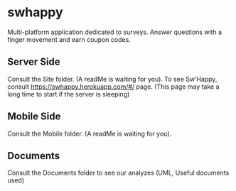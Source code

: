 # swhappy

Multi-platform application dedicated to surveys. 
Answer questions with a finger movement and earn coupon codes.

## Server Side

Consult the Site folder. (A readMe is waiting for you).
To see Sw’Happy, consult https://swhappy.herokuapp.com/#/ page.
(This page may take a long time to start if the server is sleeping)

## Mobile Side

Consult the Mobile folder. (A readMe is waiting for you).

## Documents

Consult the Documents folder to see our analyzes (UML, Useful documents used)